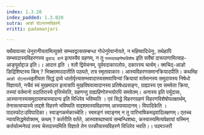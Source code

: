 ```yaml
---
index: 1.3.20
index_padded: 1.3.020
sutra: आङो दोऽनास्यविहरणे
vritti: padamanjari

---
```

यथैवावत्सा धेनुरानीयतामित्युक्ते सम्भवद्वत्ससम्बन्धा गोधेनुरेवानोयते, न महिष्यादिधेनुः, तथेहापि सम्भवदास्यविहरणस्य `डुदाञ् दाने` इत्यस्यैव ग्रहणम्, न तु `गामादाग्रहणेष्वविशेषः` इति सर्वेषां दारूपाणामित्याह-आङ्पूर्वाद्दाञ इति।। आदत्त इति । श्लौ द्विर्वचनम्, पूर्ववदाकारलोपः, दकारस्य चर्त्वम्। क्वचिद्-आङो ङिद्रिशिष्टस्य किम् ? भिक्क्षामाददातीति पठ्यते, तत्र स्मृतावाकारः।
आस्यविहरणसमानक्रियादपीति। कथमिह `आङो दोऽनास्ये`इतीयता सिद्धं द्रव्ये धातोर्वृत्त्यसम्भवादास्यसमवायिन्यां क्रियायां वर्तमानस्य समुदायस्य निषेधो विज्ञायते, नचैवं स्वं मुखमादत्त इत्यत्रापि मुखविषयत्वादानस्य प्रतिषेधप्रसङ्गः, ग्राह्यास्य एव समवेता क्रिया, तस्यां वर्तमानो ददातिरास्ये वृत्तिर्भवति, ग्रहणन्तु ग्राह्यहिणोरुभयोरपि समवेतम्। अनास्य इति पर्युदासः, आस्यानास्यसमुदायश्चास्यादन्य इति विधिरेव भविष्यति । एवं सिद्धे विहरणग्रहणं विहरणविशेषोपलक्षार्थम्, तेनासत्यप्यास्ये ताद्दशे विहरणे भविष्यति याद्दशमास्यविहरणम् आस्यव्यादानम्। विपादिकेति । पादस्फोटःउविपादिका।
स्वाङ्गकर्मकाच्चेति। स्वमङ्गं स्वाङ्गम् न तु पारिभाषिकमद्रवादिलक्षणम्। एतच्च न्यायसिद्धमेवोक्तम्, कथम् ? कर्तरीति वर्तते, आस्यशब्दश्चायं सम्बन्धिशब्दः, कस्यास्यमित्यपेक्षायां यस्मिन् कर्तर्यात्मनेपदं तस्य चेत्तदास्यमिति विज्ञाते तेन परकीयास्यविहरणे विधिरेव भवति।।
पदमञ्जरी